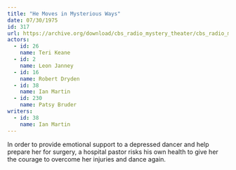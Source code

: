 ```yaml
---
title: "He Moves in Mysterious Ways"
date: 07/30/1975
id: 317
url: https://archive.org/download/cbs_radio_mystery_theater/cbs_radio_mystery_theater-0301-0350.zip/cbs_radio_mystery_theater-0301-0350%2Fcbsrmt_0317_he_moves_in_mysterious_ways.mp3
actors:  
  - id: 26
    name: Teri Keane  
  - id: 2
    name: Leon Janney  
  - id: 16
    name: Robert Dryden  
  - id: 38
    name: Ian Martin  
  - id: 230
    name: Patsy Bruder
writers:  
  - id: 38
    name: Ian Martin
---
```

In order to provide emotional support to a depressed dancer and help prepare her for surgery, a hospital pastor risks his own health to give her the courage to overcome her injuries and dance again.
